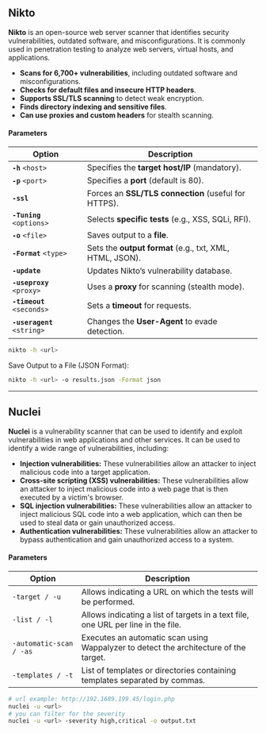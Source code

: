 ## Nikto
**Nikto** is an open-source web server scanner that identifies security vulnerabilities, outdated software, and misconfigurations. It is commonly used in penetration testing to analyze web servers, virtual hosts, and applications.

- **Scans for 6,700+ vulnerabilities**, including outdated software and misconfigurations.  
- **Checks for default files and insecure HTTP headers**.  
- **Supports SSL/TLS scanning** to detect weak encryption.  
- **Finds directory indexing and sensitive files**.  
- **Can use proxies and custom headers** for stealth scanning.

#### Parameters

| Option                      | Description                                              |
| --------------------------- | -------------------------------------------------------- |
| **`-h`** `<host>`           | Specifies the **target host/IP** (mandatory).            |
| **`-p`** `<port>`           | Specifies a **port** (default is 80).                    |
| **`-ssl`**                  | Forces an **SSL/TLS connection** (useful for HTTPS).     |
| **`-Tuning`** `<options>`   | Selects **specific tests** (e.g., XSS, SQLi, RFI).       |
| **`-o`** `<file>`           | Saves output to a **file**.                              |
| **`-Format`** `<type>`      | Sets the **output format** (e.g., txt, XML, HTML, JSON). |
| **`-update`**               | Updates Nikto’s vulnerability database.                  |
| **`-useproxy`** `<proxy>`   | Uses a **proxy** for scanning (stealth mode).            |
| **`-timeout`** `<seconds>`  | Sets a **timeout** for requests.                         |
| **`-useragent`** `<string>` | Changes the **User-Agent** to evade detection.           |
```bash
nikto -h <url>
```

Save Output to a File (JSON Format):

```bash
nikto -h <url> -o results.json -Format json
```



---


## Nuclei
**Nuclei** is a vulnerability scanner that can be used to identify and exploit vulnerabilities in web applications and other services.
It can be used to identify a wide range of vulnerabilities, including:

- **Injection vulnerabilities:** These vulnerabilities allow an attacker to inject malicious code into a target application.
- **Cross-site scripting (XSS) vulnerabilities:** These vulnerabilities allow an attacker to inject malicious code into a web page that is then executed by a victim's browser.
- **SQL injection vulnerabilities:** These vulnerabilities allow an attacker to inject malicious SQL code into a web application, which can then be used to steal data or gain unauthorized access.
- **Authentication vulnerabilities:** These vulnerabilities allow an attacker to bypass authentication and gain unauthorized access to a system.

#### Parameters
| Option                  | Description                                                                           |
| ----------------------- | ------------------------------------------------------------------------------------- |
| `-target / -u`          | Allows indicating a URL on which the tests will be performed.                         |
| `-list / -l`            | Allows indicating a list of targets in a text file, one URL per line in the file.     |
| `-automatic-scan / -as` | Executes an automatic scan using Wappalyzer to detect the architecture of the target. |
| `-templates / -t`       | List of templates or directories containing templates separated by commas.            |

```bash
# url example: http://192.1689.199.45/login.php
nuclei -u <url> 
# you can filter for the severity
nuclei -u <url> -severity high,critical -o output.txt
```


